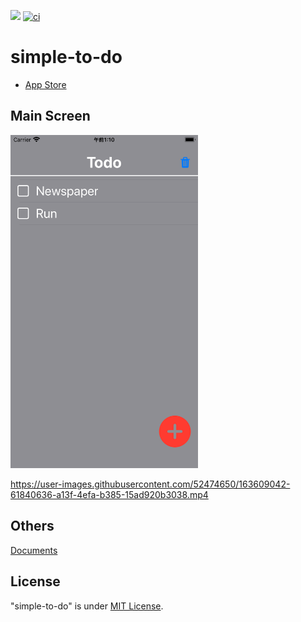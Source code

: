 ![](https://img.shields.io/static/v1?label=version&message=1.0.0&color=green) [![ci](https://github.com/kokoichi206/simple-to-do/actions/workflows/schedule.yml/badge.svg?branch=main&event=schedule)](https://github.com/kokoichi206/simple-to-do/actions/workflows/schedule.yml)

# simple-to-do
- [App Store](https://apps.apple.com/us/app/simple-todo-app/id1619527885)

## Main Screen
<img src="docs/readme/main.png" width=300>


https://user-images.githubusercontent.com/52474650/163609042-61840636-a13f-4efa-b385-15ad920b3038.mp4

## Others
[Documents](https://kokoichi206.github.io/simple-to-do/)

## License
"simple-to-do" is under [MIT License](LICENSE).
